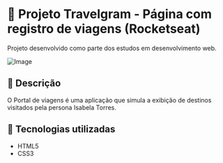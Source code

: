 # 📰 Projeto Travelgram - Página com registro de viagens (Rocketseat)

Projeto desenvolvido como parte dos estudos em desenvolvimento web.

![Image](https://github.com/user-attachments/assets/58d8c80f-01b9-41c6-8a97-507a1e16ce80)

## 📌 Descrição

O Portal de viagens é uma aplicação que simula a exibição de destinos visitados pela persona Isabela Torres.

## 🚀 Tecnologias utilizadas

- HTML5
- CSS3
